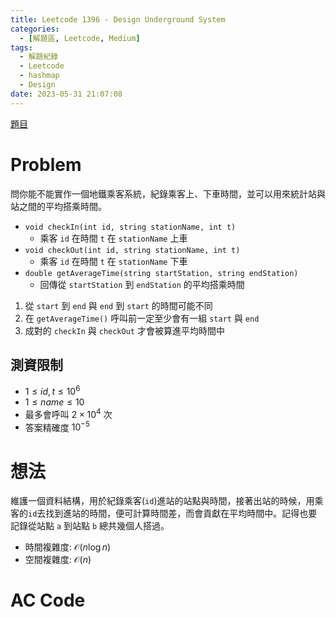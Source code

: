 ```yaml
---
title: Leetcode 1396 - Design Underground System
categories:
  - [解題區, Leetcode, Medium]
tags:
  - 解題紀錄
  - Leetcode
  - hashmap
  - Design
date: 2023-05-31 21:07:08
---
```


[題目](https://leetcode.com/problems/design-underground-system/description/)

# Problem

問你能不能實作一個地鐵乘客系統，紀錄乘客上、下車時間，並可以用來統計站與站之間的平均搭乘時間。

- `void checkIn(int id, string stationName, int t)`
  - 乘客 `id` 在時間 `t` 在 `stationName` 上車
- `void checkOut(int id, string stationName, int t)`
  - 乘客 `id` 在時間 `t` 在 `stationName` 下車
- `double getAverageTime(string startStation, string endStation)`
  - 回傳從 `startStation` 到 `endStation` 的平均搭乘時間

1. 從 `start` 到 `end` 與 `end` 到 `start` 的時間可能不同
2. 在 `getAverageTime()` 呼叫前一定至少會有一組 `start` 與 `end`
3. 成對的 `checkIn` 與 `checkOut` 才會被算進平均時間中

## 測資限制

- $1 \le id, t \le 10^6$
- $1 \le name \le 10$
- 最多會呼叫 $2 \times 10^4$ 次
- 答案精確度 $10^{-5}$

# 想法

維護一個資料結構，用於紀錄乘客(`id`)進站的站點與時間，接著出站的時候，用乘客的`id`去找到進站的時間，便可計算時間差，而會貢獻在平均時間中。記得也要記錄從站點 `a` 到站點 `b` 總共幾個人搭過。

- 時間複雜度: $\mathcal{O}(n\log{n})$
- 空間複雜度: $\mathcal{O}(n)$

# AC Code

<script src="https://emgithub.com/embed-v2.js?target=https%3A%2F%2Fgithub.com%2Froy4801%2Fsolved_problems%2Fblob%2Fmaster%2Fleetcode%2F1396.cpp%23L10-L57&style=github&type=code&showBorder=on&showLineNumbers=on&showFileMeta=on&showFullPath=on&showCopy=on"></script>
